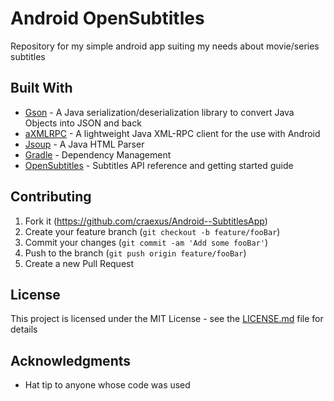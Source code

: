 # Android OpenSubtitles

Repository for my simple android app suiting my needs about movie/series subtitles

## Built With

* [Gson](https://github.com/google/gson) - A Java serialization/deserialization library to convert Java Objects into JSON and back
* [aXMLRPC](https://github.com/gturri/aXMLRPC) - A lightweight Java XML-RPC client for the use with Android
* [Jsoup](https://jsoup.org) - A Java HTML Parser
* [Gradle](https://gradle.org/) - Dependency Management
* [OpenSubtitles](http://trac.opensubtitles.org/projects/opensubtitles/wiki/XMLRPC/) - Subtitles API reference and getting started guide

## Contributing

1. Fork it (<https://github.com/craexus/Android--SubtitlesApp>)
2. Create your feature branch (`git checkout -b feature/fooBar`)
3. Commit your changes (`git commit -am 'Add some fooBar'`)
4. Push to the branch (`git push origin feature/fooBar`)
5. Create a new Pull Request
## License

This project is licensed under the MIT License - see the [LICENSE.md](LICENSE.md) file for details

## Acknowledgments

* Hat tip to anyone whose code was used

